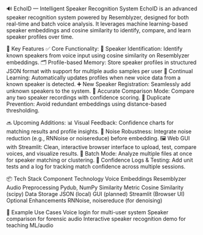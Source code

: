 🔊 EchoID — Intelligent Speaker Recognition System
EchoID is an advanced speaker recognition system powered by Resemblyzer, designed for both real-time and batch voice analysis. It leverages machine learning-based speaker embeddings and cosine similarity to identify, compare, and learn speaker profiles over time.

🧠 Key Features
  ✅ Core Functionality:
      🎤 Speaker Identification: Identify known speakers from voice input using cosine similarity on Resemblyzer embeddings.
      🗂️ Profile-based Memory: Store speaker profiles in structured JSON format with support for multiple audio samples per user
      🔁 Continual Learning: Automatically updates profiles when new voice data from a known speaker is detected.
      ➕ New Speaker Registration: Seamlessly add unknown speakers to the system.
      📏 Accurate Comparison Mode: Compare any two speaker recordings with confidence scoring.
      🧠 Duplicate Prevention: Avoid redundant embeddings using distance-based thresholding.
      
  🔜 Upcoming Additions:
      📊 Visual Feedback: Confidence charts for matching results and profile insights.
      🧼 Noise Robustness: Integrate noise reduction (e.g., RNNoise or noisereduce) before embedding.
      🖼️ Web GUI with Streamlit: Clean, interactive browser interface to upload, test, compare voices, and visualize results.
      📁 Batch Mode: Analyze multiple files at once for speaker matching or clustering.
      🧪 Confidence Logs & Testing: Add unit tests and a log for tracking match confidence across multiple sessions.

📦 Tech Stack
    Component	Technology
    Voice Embeddings	Resemblyzer
    Audio Preprocessing	Pydub, NumPy
    Similarity Metric	Cosine Similarity (scipy)
    Data Storage	JSON (local)
    GUI (planned)	Streamlit (Browser UI)
    Optional Enhancements	RNNoise, noisereduce (for denoising)

🧪 Example Use Cases
    Voice login for multi-user system
    Speaker comparison for forensic audio
    Interactive speaker recognition demo for teaching ML/audio

